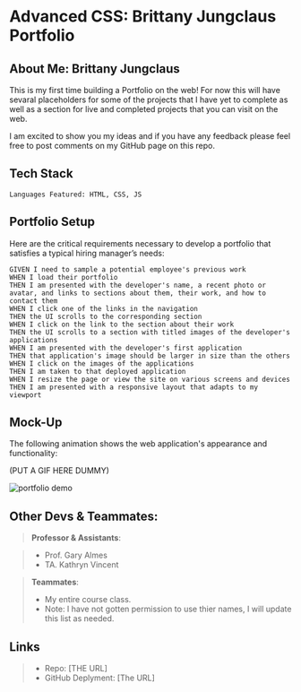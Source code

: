 # Advanced CSS: Brittany Jungclaus Portfolio

## About Me: Brittany Jungclaus 


This is my first time building a Portfolio on the web! For now this will have sevaral placeholders for some of the projects that I have yet to complete as well as a section for live and completed projects that you can visit on the web. 

I am excited to show you my ideas and if you have any feedback please feel free to post comments on my GitHub page on this repo. 


## Tech Stack

```
Languages Featured: HTML, CSS, JS
```


## Portfolio Setup

Here are the critical requirements necessary to develop a portfolio that satisfies a typical hiring manager’s needs:

```
GIVEN I need to sample a potential employee's previous work
WHEN I load their portfolio
THEN I am presented with the developer's name, a recent photo or avatar, and links to sections about them, their work, and how to contact them
WHEN I click one of the links in the navigation
THEN the UI scrolls to the corresponding section
WHEN I click on the link to the section about their work
THEN the UI scrolls to a section with titled images of the developer's applications
WHEN I am presented with the developer's first application
THEN that application's image should be larger in size than the others
WHEN I click on the images of the applications
THEN I am taken to that deployed application
WHEN I resize the page or view the site on various screens and devices
THEN I am presented with a responsive layout that adapts to my viewport
```


## Mock-Up

The following animation shows the web application's appearance and functionality:

(PUT A GIF HERE DUMMY)

![portfolio demo](./Assets/02-advanced-css-homework-demo.gif)


## Other Devs & Teammates:

> **Professor & Assistants**: 

> * Prof. Gary Almes
> * TA. Kathryn Vincent


> **Teammates**: 
> * My entire course class. 
> * Note: I have not gotten permission to use thier names, I will update this list as needed. 




## Links

> * Repo: [THE URL]
> * GitHub Deplyment: [The URL]